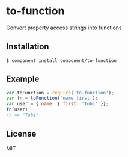 # to-function

  Convert property access strings into functions

## Installation

    $ component install component/to-function

## Example

```js
var toFunction = require('to-function');
var fn = toFunction('name.first');
var user = { name: { first: 'Tobi' }};
fn(user);
// => "Tobi"
```

## License

  MIT
